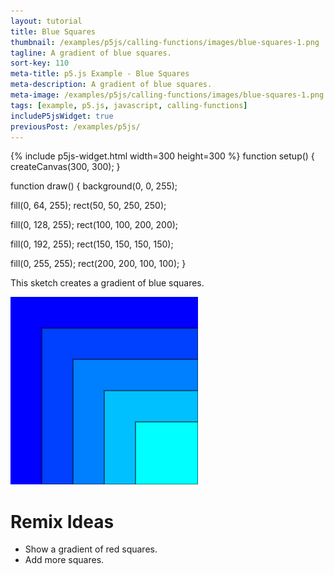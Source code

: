 ```yaml
---
layout: tutorial
title: Blue Squares
thumbnail: /examples/p5js/calling-functions/images/blue-squares-1.png
tagline: A gradient of blue squares.
sort-key: 110
meta-title: p5.js Example - Blue Squares
meta-description: A gradient of blue squares.
meta-image: /examples/p5js/calling-functions/images/blue-squares-1.png
tags: [example, p5.js, javascript, calling-functions]
includeP5jsWidget: true
previousPost: /examples/p5js/
---
```


{% include p5js-widget.html width=300 height=300 %}
function setup() {
  createCanvas(300, 300);
}

function draw() {
  background(0, 0, 255);
  
  fill(0, 64, 255);
  rect(50, 50, 250, 250);
  
  fill(0, 128, 255);
  rect(100, 100, 200, 200);
  
  fill(0, 192, 255);
  rect(150, 150, 150, 150);
  
  fill(0, 255, 255);
  rect(200, 200, 100, 100);
}
</script>

This sketch creates a gradient of blue squares.

![blue squares](/examples/p5js/calling-functions/images/blue-squares-1.png)

# Remix Ideas

- Show a gradient of red squares.
- Add more squares.


